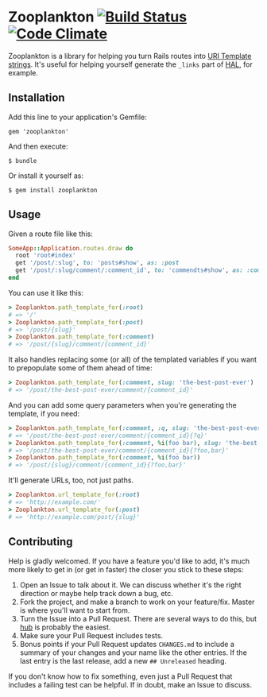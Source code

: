# Zooplankton [![Build Status](https://travis-ci.org/benhamill/zooplankton.png)](https://travis-ci.org/benhamill/zooplankton) [![Code Climate](https://codeclimate.com/github/benhamill/zooplankton.png)](https://codeclimate.com/github/benhamill/zooplankton)

Zooplankton is a library for helping you turn Rails routes into
[URI Template strings](http://tools.ietf.org/html/rfc6570). It's useful for
helping yourself generate the `_links` part of
[HAL](http://stateless.co/hal_specification.html), for example.

## Installation

Add this line to your application's Gemfile:

    gem 'zooplankton'

And then execute:

    $ bundle

Or install it yourself as:

    $ gem install zooplankton

## Usage

Given a route file like this:

```ruby
SomeApp::Application.routes.draw do
  root 'root#index'
  get '/post/:slug', to: 'posts#show', as: :post
  get '/post/:slug/comment/:comment_id', to: 'commendts#show', as: :comment
end
```

You can use it like this:

```ruby
> Zooplankton.path_template_for(:root)
# => '/'
> Zooplankton.path_template_for(:post)
# => '/post/{slug}'
> Zooplankton.path_template_for(:comment)
# => '/post/{slug}/comment/{comment_id}'
```

It also handles replacing some (or all) of the templated variables if you want
to prepopulate some of them ahead of time:

``` ruby
> Zooplankton.path_template_for(:comment, slug: 'the-best-post-ever')
# => '/post/the-best-post-ever/comment/{comment_id}'
```

And you can add some query parameters when you're generating the template, if
you need:

``` ruby
> Zooplankton.path_template_for(:comment, :q, slug: 'the-best-post-ever')
# => '/post/the-best-post-ever/comment/{comment_id}{?q}'
> Zooplankton.path_template_for(:comment, %i(foo bar), slug: 'the-best-post-ever')
# => '/post/the-best-post-ever/comment/{comment_id}{?foo,bar}'
> Zooplankton.path_template_for(:comment, %i(foo bar))
# => '/post/{slug}/comment/{comment_id}{?foo,bar}'
```

It'll generate URLs, too, not just paths.

``` ruby
> Zooplankton.url_template_for(:root)
# => 'http://example.com/'
> Zooplankton.url_template_for(:post)
# => 'http://example.com/post/{slug}'
```

## Contributing

Help is gladly welcomed. If you have a feature you'd like to add, it's much more
likely to get in (or get in faster) the closer you stick to these steps:

1. Open an Issue to talk about it. We can discuss whether it's the right
   direction or maybe help track down a bug, etc.
1. Fork the project, and make a branch to work on your feature/fix. Master is
   where you'll want to start from.
1. Turn the Issue into a Pull Request. There are several ways to do this, but
   [hub](https://github.com/defunkt/hub) is probably the easiest.
1. Make sure your Pull Request includes tests.
1. Bonus points if your Pull Request updates `CHANGES.md` to include a summary
   of your changes and your name like the other entries. If the last entry is
   the last release, add a new `## Unreleased` heading.

If you don't know how to fix something, even just a Pull Request that includes a
failing test can be helpful. If in doubt, make an Issue to discuss.
